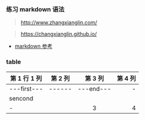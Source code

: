 ### 练习 markdown 语法
>http://www.zhangxianglin.com/

>https://changxianglin.github.io/
+ [markdown 参考](http://ouapi.com/tool/md)

### table

| 第 1 行 1 列 | 第 2 列 | 第 3 列 | 第 4 列 |
|-------------|:--------:|:------:|--------:|
|---first---| ------| ---end---| -|
|sencond| | | |end|
|-| | 3 | 4 |
